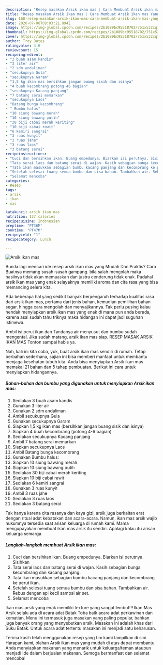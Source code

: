 ```yaml
---
description: "Resep masakan Arsik ikan mas | Cara Membuat Arsik ikan mas Yang Enak Dan Lezat"
title: "Resep masakan Arsik ikan mas | Cara Membuat Arsik ikan mas Yang Enak Dan Lezat"
slug: 160-resep-masakan-arsik-ikan-mas-cara-membuat-arsik-ikan-mas-yang-enak-dan-lezat
date: 2020-07-08T09:03:21.894Z
image: https://img-global.cpcdn.com/recipes/2b1089bc95518702/751x532cq70/arsik-ikan-mas-foto-resep-utama.jpg
thumbnail: https://img-global.cpcdn.com/recipes/2b1089bc95518702/751x532cq70/arsik-ikan-mas-foto-resep-utama.jpg
cover: https://img-global.cpcdn.com/recipes/2b1089bc95518702/751x532cq70/arsik-ikan-mas-foto-resep-utama.jpg
author: Troy Bates
ratingvalue: 4.6
reviewcount: 15
recipeingredient:
- "3 buah asam kandis"
- "3 liter air"
- "2 sdm andaliman"
- "secukupnya Gula"
- "secukupnya Garam"
- "1,5 kg ikan mas bersihkan jangan buang sisik dan isinya"
- "4 buah kecombrang potong 46 bagian"
- "secukupnya Kacang panjang"
- "7 batang serai memarkan"
- "secukupnya Laos"
- "Batang bunga kecombrang"
- " Bumbu halus"
- "10 siung bawang merah"
- "10 siung bawang putih"
- "30 biji cabai merah keriting"
- "10 biji cabai rawit"
- "6 kemiri sangrai"
- "3 ruas kunyit"
- "3 ruas jahe"
- "3 ruas laos"
- "3 batang serai"
recipeinstructions:
- "Cuci dan bersihkan ikan. Buang empedunya. Biarkan isi perutnya. Sisihkan"
- "Tata serai laos dan batang serai di wajan. Kasih sebagian bunga kecombrang dan kacang panjang."
- "Tata ikan masukkan sebagian bumbu kacang panjang dan kecombrang ke perut ikan."
- "Setelah selesai tuang semua bumbu dan sisa bahan. Tambahkan air. Rebus dengan api kecil sampai air set."
- "Selamat mencoba"
categories:
- Resep
tags:
- arsik
- ikan
- mas

katakunci: arsik ikan mas 
nutrition: 127 calories
recipecuisine: Indonesian
preptime: "PT36M"
cooktime: "PT47M"
recipeyield: "1"
recipecategory: Lunch

---
```



![Arsik ikan mas](https://img-global.cpcdn.com/recipes/2b1089bc95518702/751x532cq70/arsik-ikan-mas-foto-resep-utama.jpg)

Bunda lagi mencari ide resep arsik ikan mas yang Mudah Dan Praktis? Cara Buatnya memang susah-susah gampang. bila salah mengolah maka hasilnya tidak akan memuaskan dan justru cenderung tidak enak. Padahal arsik ikan mas yang enak selayaknya memiliki aroma dan cita rasa yang bisa memancing selera kita.

Ada beberapa hal yang sedikit banyak berpengaruh terhadap kualitas rasa dari arsik ikan mas, pertama dari jenis bahan, kemudian pemilihan bahan segar, hingga cara mengolah dan menyajikannya. Tak perlu pusing kalau hendak menyiapkan arsik ikan mas yang enak di mana pun anda berada, karena asal sudah tahu triknya maka hidangan ini dapat jadi suguhan istimewa.

Ambil isi perut ikan dan Tandanya air menyusut dan bumbu sudah mengental. Jika sudah matang, arsik ikan mas siap. RESEP MASAK ARSIK IKAN MAS Tonton sampai habis ya.


Nah, kali ini kita coba, yuk, buat arsik ikan mas sendiri di rumah. Tetap berbahan sederhana, sajian ini bisa memberi manfaat untuk membantu menjaga kesehatan tubuh kita. Anda bisa menyiapkan Arsik ikan mas memakai 21 bahan dan 5 tahap pembuatan. Berikut ini cara untuk menyiapkan hidangannya.

<!--inarticleads1-->

##### Bahan-bahan dan bumbu yang digunakan untuk menyiapkan Arsik ikan mas:

1. Sediakan 3 buah asam kandis
1. Gunakan 3 liter air
1. Gunakan 2 sdm andaliman
1. Ambil secukupnya Gula
1. Gunakan secukupnya Garam
1. Siapkan 1,5 kg ikan mas (bersihkan jangan buang sisik dan isinya)
1. Siapkan 4 buah kecombrang (potong 4-6 bagian)
1. Sediakan secukupnya Kacang panjang
1. Ambil 7 batang serai memarkan
1. Siapkan secukupnya Laos
1. Ambil Batang bunga kecombrang
1. Gunakan  Bumbu halus:
1. Siapkan 10 siung bawang merah
1. Siapkan 10 siung bawang putih
1. Sediakan 30 biji cabai merah keriting
1. Siapkan 10 biji cabai rawit
1. Sediakan 6 kemiri sangrai
1. Gunakan 3 ruas kunyit
1. Ambil 3 ruas jahe
1. Sediakan 3 ruas laos
1. Sediakan 3 batang serai


Tak hanya karena cita rasanya dan kaya gizi, arsik juga berkaitan erat dengan ritual adat kebatakan dan acara-acara. Namun, ikan mas arsik wajib hukumnya tersedia saat arisan keluarga di rumah kami. Mama mengupayakan membuat ikan mas arsik itu sendiri. Apalagi kalau itu arisan keluarga semarga. 

<!--inarticleads2-->

##### Langkah-langkah membuat Arsik ikan mas:

1. Cuci dan bersihkan ikan. Buang empedunya. Biarkan isi perutnya. Sisihkan
1. Tata serai laos dan batang serai di wajan. Kasih sebagian bunga kecombrang dan kacang panjang.
1. Tata ikan masukkan sebagian bumbu kacang panjang dan kecombrang ke perut ikan.
1. Setelah selesai tuang semua bumbu dan sisa bahan. Tambahkan air. Rebus dengan api kecil sampai air set.
1. Selamat mencoba


Ikan mas arsik yang enak memiliki texture yang sangat lembut!!! Ikan Mas Arsik selalu ada di acara adat Batak Toba baik acara adat perkawinan dan kematian. Menu ini termasuk juga masakan yang paling popular, bahkan juga banyak orang yang menyebutkan arsik. Masakan ini adalah khas dari Suku Batak. Untuk acara adat tertentu masakan ini menjadi satu keharusan. 

Terima kasih telah menggunakan resep yang tim kami tampilkan di sini. Harapan kami, olahan Arsik ikan mas yang mudah di atas dapat membantu Anda menyiapkan makanan yang menarik untuk keluarga/teman ataupun menjadi ide dalam berjualan makanan. Semoga bermanfaat dan selamat mencoba!
